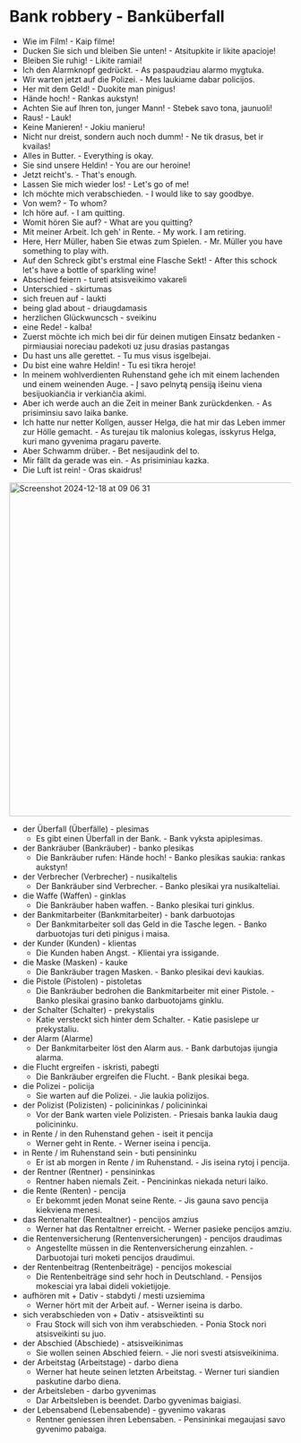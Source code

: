 # Bank robbery - Banküberfall

- Wie im Film! - Kaip filme!
- Ducken Sie sich und bleiben Sie unten! - Atsitupkite ir likite apacioje!
- Bleiben Sie ruhig! - Likite ramiai!
- Ich den Alarmknopf gedrückt. - As paspaudziau alarmo mygtuka.
- Wir warten jetzt auf die Polizei. - Mes laukiame dabar policijos.
- Her mit dem Geld! - Duokite man pinigus!
- Hände hoch! - Rankas aukstyn!
- Achten Sie auf Ihren ton, junger Mann! - Stebek savo tona, jaunuoli!
- Raus! - Lauk!
- Keine Manieren! - Jokiu manieru!
- Nicht nur dreist, sondern auch noch dumm! - Ne tik drasus, bet ir kvailas!
- Alles in Butter. - Everything is okay.
- Sie sind unsere Heldin! - You are our heroine!
- Jetzt reicht's. - That's enough.
- Lassen Sie mich wieder los! - Let's go of me!
- Ich möchte mich verabschieden. - I would like to say goodbye.
- Von wem? - To whom?
- Ich höre auf. - I am quitting.
- Womit hören Sie auf? - What are you quitting?
- Mit meiner Arbeit. Ich geh' in Rente. - My work. I am retiring.
-  Here, Herr Müller, haben Sie etwas zum Spielen. - Mr. Müller you have something to play with.
-  Auf den Schreck gibt's erstmal eine Flasche Sekt! - After this schock let's have a bottle of sparkling wine!
-  Abschied feiern - tureti atsisveikimo vakareli
-  Unterschied - skirtumas
-  sich freuen auf - laukti
-  being glad about - driaugdamasis
-  herzlichen Glückwuncsch - sveikinu
-  eine Rede! - kalba!
-  Zuerst möchte ich mich bei dir für deinen mutigen Einsatz bedanken - pirmiausiai noreciau padekoti uz jusu drasias pastangas
-  Du hast uns alle gerettet. - Tu mus visus isgelbejai.
-  Du bist eine wahre Heldin! - Tu esi tikra heroje!
-  In meinem wohlverdienten Ruhenstand gehe ich mit einem lachenden und einem weinenden Auge. - Į savo pelnytą pensiją išeinu viena besijuokiančia ir verkiančia akimi.
-  Aber ich werde auch an die Zeit in meiner Bank zurückdenken. - As prisiminsiu savo laika banke.
-  Ich hatte nur netter Kollgen, ausser Helga, die hat mir das Leben immer zur Hölle gemacht. - As turejau tik malonius kolegas, isskyrus Helga, kuri mano gyvenima pragaru paverte.
-  Aber Schwamm drüber. - Bet nesijaudink del to.
-  Mir fällt da gerade was ein. - As prisiminiau kazka.
-  Die Luft ist rein! - Oras skaidrus!

<img width="596" alt="Screenshot 2024-12-18 at 09 06 31" src="https://github.com/user-attachments/assets/6daee3e7-d7c5-4a00-88f2-5be9c6924fbe" />

- der Überfall (Überfälle) - plesimas
    -  Es gibt einen Überfall in der Bank. - Bank vyksta apiplesimas.
- der Bankräuber (Bankräuber) - banko plesikas
    -  Die Bankräuber rufen: Hände hoch! - Banko plesikas saukia: rankas aukstyn!
- der Verbrecher (Verbrecher) - nusikaltelis
    -  Der Bankräuber sind Verbrecher. - Banko plesikai yra nusikalteliai.
- die Waffe (Waffen) - ginklas
    -  Die Bankräuber haben waffen. - Banko plesikai turi ginklus. 
- der Bankmitarbeiter (Bankmitarbeiter) - bank darbuotojas
    -  Der Bankmitarbeiter soll das Geld in die Tasche legen. - Banko darbuotojas turi deti pinigus i maisa.
- der Kunder (Kunden) - klientas
    - Die Kunden haben Angst. - Klientai yra issigande.
- die Maske (Masken) - kauke
    -  Die Bankräuber tragen Masken.  - Banko plesikai devi kaukias.
- die Pistole (Pistolen) - pistoletas
    - Die Bankräuber bedrohen die Bankmitarbeiter mit einer Pistole. - Banko plesikai grasino banko darbuotojams ginklu.
- der Schalter (Schalter) - prekystalis
    - Katie versteckt sich hinter dem Schalter. - Katie pasislepe ur prekystaliu.
- der Alarm (Alarme)
    - Der Bankmitarbeiter löst den Alarm aus. - Bank darbutojas ijungia alarma.
- die Flucht ergreifen - iskristi, pabegti
    -  Die Bankräuber ergreifen die Flucht. - Bank plesikai bega.
- die Polizei - policija
    -   Sie warten auf die Polizei. - Jie laukia polizijos.
- der Polizist (Polizisten) - policininkas / policininkai
    -  Vor der Bank warten viele Polizisten. - Priesais banka laukia daug policininku.
- in Rente / in den Ruhenstand gehen - iseit it pencija
    - Werner geht in Rente. - Werner iseina i pencija.
- in Rente / im Ruhenstand sein - buti pensininku
    - Er ist ab morgen in Rente / im Ruhenstand. - Jis iseina rytoj i pencija.
- der Rentner (Rentner) - pensininkas
    - Rentner haben niemals Zeit. - Pencininkas niekada neturi laiko.
- die Rente (Renten) - pencija
    - Er bekommt jeden Monat seine Rente. - Jis gauna savo pencija kiekviena menesi.
- das Rentenalter (Rentealtner) - pencijos amzius
    - Werner hat das Rentaltner erreicht. - Werner pasieke pencijos amziu.
- die Rentenversicherung (Rentenversicherungen) - pencijos draudimas
    - Angestellte müssen in die Rentenversicherung einzahlen. - Darbuotojai turi moketi pencijos draudimui.
- der Rentenbeitrag (Rentenbeiträge) - pencijos mokesciai
    -    Die Rentenbeiträge sind sehr hoch in Deutschland. - Pensijos mokesciai yra labai dideli vokietijoje.
- aufhören mit + Dativ - stabdyti / mesti uzsiemima
    - Werner hört mit der Arbeit auf. - Werner iseina is darbo.
- sich verabschieden von + Dativ - atsisveiktinti su
    - Frau Stock will sich von ihm verabschieden. - Ponia Stock nori atsisveikinti su juo.
- der Abschied (Abschiede) - atsisveikinimas
    - Sie wollen seinen Abschied feiern. - Jie nori svesti atsisveikinima.
- der Arbeitstag (Arbeitstage) - darbo diena
    - Werner hat heute seinen letzten Arbeitstag. - Werner turi siandien paskutine darbo diena.
- der Arbeitsleben - darbo gyvenimas
    - Dar Arbeitsleben is beendet. Darbo gyvenimas baigiasi.
- der Lebensabend (Lebensabende) - gyvenimo vakaras
    - Rentner geniessen ihren Lebensaben. - Pensininkai megaujasi savo gyvenimo pabaiga.



